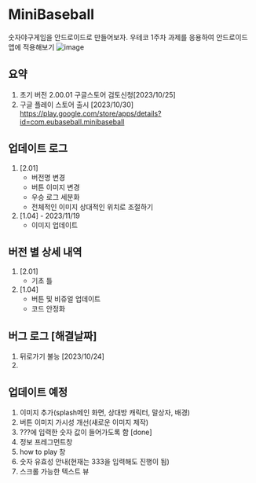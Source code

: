 # MiniBaseball
숫자야구게임을 안드로이드로 만들어보자. 우테코 1주차 과제를 응용하여 안드로이드 앱에 적용해보기
![image](https://github.com/Oh-JunTaek/MiniBaseball/assets/143782929/5ec14bc9-dcac-4e01-be18-e1901d68ac28)




## 요약
1. 초기 버전 2.00.01 구글스토어 검토신청[2023/10/25] 
2. 구글 플레이 스토어 출시 [2023/10/30] https://play.google.com/store/apps/details?id=com.eubaseball.minibaseball

## 업데이트 로그
1. [2.01]
   - 버전명 변경
   - 버튼 이미지 변경
   - 우승 로그 세분화
   - 전체적인 이미지 상대적인 위치로 조절하기
2. [1.04] - 2023/11/19
   - 이미지 업데이트

## 버전 별 상세 내역
1. [2.01]
   - 기초 틀
2. [1.04]
   - 버튼 및 비쥬얼 업데이트
   - 코드 안정화

## 버그 로그 [해결날짜]
1. 뒤로가기 불능 [2023/10/24]
2. 



## 업데이트 예정
1. 이미지 추가(splash메인 화면, 상대방 캐릭터, 말상자, 배경)
2. 버튼 이미지 가시성 개선(새로운 이미지 제작)
3. ???에 입력한 숫자 값이 들어가도록 함 [done]
4. 정보 프레그먼트창
5. how to play 창
6. 숫자 유효성 안내(현재는 333을 입력해도 진행이 됨)
7. 스크롤 가능한 텍스트 뷰
